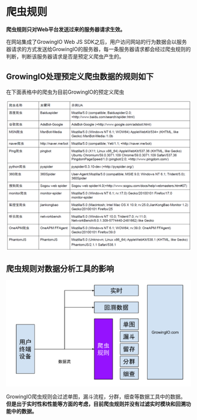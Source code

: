 # 爬虫规则

 **爬虫规则只对Web平台发送过来的服务器请求生效。**

在网站集成了GrowingIO Web JS SDK之后，用户访问网站的行为数据会以服务器请求的方式发送给GrowingIO的服务器，每一条服务器请求都会经过爬虫规则的判断，判断该服务器请求是否是预定义爬虫产生的。

## GrowingIO处理预定义爬虫数据的规则如下

在下面表格中的爬虫为目前GrowingIO的预定义爬虫

![](../.gitbook/assets/bot-rule.png)

## 爬虫规则对数据分析工具的影响

![](../.gitbook/assets/botruleimpactondatavisualizationtools.png)

GrowingIO爬虫规则会过滤单图，漏斗流程，分群，细查等数据工具中的数据。  **但是出于实时性和性能等方面的考虑，目前爬虫规则并没有过滤实时模块和回溯功能中的数据。**

